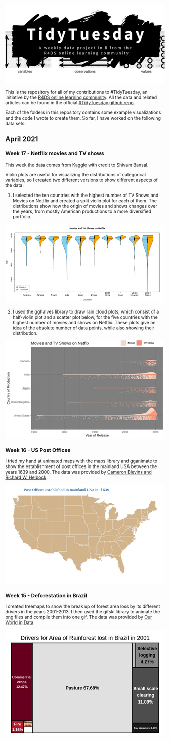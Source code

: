 ![](tt_logo.png)

This is the repository for all of my contributions to #TidyTuesday, an initiative by the [R4DS online learning community](https://www.rfordatasci.com/). All the data and related articles can be found in the official [#TidyTuesday github repo](https://github.com/rfordatascience/tidytuesday).

Each of the folders in this repository contains some example visualizations and the code I wrote to create them. So far, I have worked on the following data sets:

## April 2021

### Week 17 - Netflix movies and TV shows
This week the data comes from [Kaggle](https://www.kaggle.com/shivamb/netflix-shows?select=netflix_titles.csv) with credit to Shivam Bansal.

Violin plots are useful for visualizing the distributions of categorical variables, so I created two different versions to show different aspects of the data:

1. I selected the ten countries with the highest number of TV Shows and Movies on Netflix and created a split violin plot for each of them. The distributions show how the origin of movies and shows changes over the years, from mostly American productions to a more diversified portfolio.

![](2021W17_Netflix_Shows/split_violin.png)

2. I used the gghalves library to draw rain cloud plots, which consist of a half-violin plot and a scatter plot below, for the five countries with the highest number of movies and shows on Netflix. These plots give an idea of the absolute number of data points, while also showing their distribution.

![](2021W17_Netflix_Shows/raincloud_plot.png)

### Week 16 - US Post Offices
I tried my hand at animated maps with the maps library and gganimate to show the establishment of post offices in the mainland USA between the years 1639 and 2000. The data was provided by [Cameron Blevins and Richard W. Helbock](https://dataverse.harvard.edu/dataset.xhtml?persistentId=doi:10.7910/DVN/NUKCNA).

![](2021W16_US_post_offices/US_postoffices_est.gif)


### Week 15 - Deforestation in Brazil
I created treemaps to show the break up of forest area loss by its different drivers in the years 2001-2013. I then used the gifski library to animate the png files and compile them into one gif. The data was provided by [Our World in Data](https://ourworldindata.org/).

![](2021W15_Deforestation_in_Brazil/drivers_rainforest_loss.gif)
